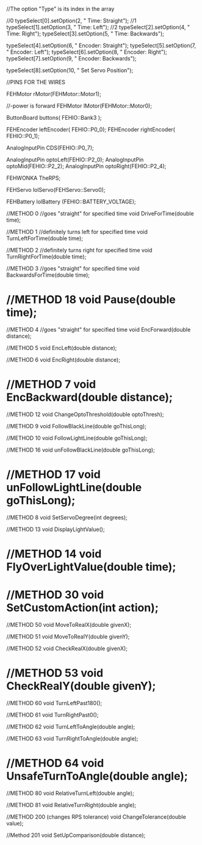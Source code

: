 //The option "Type" is its index in the array

//0
typeSelect[0].setOption(2, "  Time: Straight");
//1
typeSelect[1].setOption(3, "  Time: Left");
//2
typeSelect[2].setOption(4, "  Time: Right");
typeSelect[3].setOption(5, "  Time: Backwards");

typeSelect[4].setOption(6, "  Encoder: Straight");
typeSelect[5].setOption(7, "  Encoder: Left");
typeSelect[6].setOption(8, "  Encoder: Right");
typeSelect[7].setOption(9, "  Encoder: Backwards");

typeSelect[8].setOption(10, "  Set Servo Position");








//PINS FOR THE WIRES

FEHMotor rMotor(FEHMotor::Motor1);

//-power is forward
FEHMotor lMotor(FEHMotor::Motor0);

ButtonBoard buttons( FEHIO::Bank3 );



FEHEncoder  leftEncoder( FEHIO::P0_0);
FEHEncoder  rightEncoder( FEHIO::P0_1);

AnalogInputPin CDS(FEHIO::P0_7);

AnalogInputPin optoLeft(FEHIO::P2_0);
AnalogInputPin optoMid(FEHIO::P2_2);
AnalogInputPin optoRight(FEHIO::P2_4);



FEHWONKA TheRPS;

FEHServo lolServo(FEHServo::Servo0);

FEHBattery lolBattery (FEHIO::BATTERY_VOLTAGE);





//METHOD 0
//goes "straight" for specified time
void DriveForTime(double time);

//METHOD 1
//definitely turns left for specified time
void TurnLeftForTime(double time);

//METHOD 2
//definitely turns right for specified time
void TurnRightForTime(double time);

//METHOD 3
//goes "straight" for specified time
void BackwardsForTime(double time);

//METHOD 18
void Pause(double time);
================================================================================
//METHOD 4
//goes "straight" for specified time
void EncForward(double distance);

//METHOD 5
void EncLeft(double distance);

//METHOD 6
void EncRight(double distance);

//METHOD 7
void EncBackward(double distance);
================================================================================
//METHOD 12
void ChangeOptoThreshold(double optoThresh);

//METHOD 9
void FollowBlackLine(double goThisLong);

//METHOD 10
void FollowLightLine(double goThisLong);

//METHOD 16
void unFollowBlackLine(double goThisLong);

//METHOD 17
void unFollowLightLine(double goThisLong);
================================================================================
//METHOD 8
void SetServoDegree(int degrees);

//METHOD 13
void DisplayLightValue();

//METHOD 14
void FlyOverLightValue(double time);
================================================================================
//METHOD 30
void SetCustomAction(int action);
================================================================================
//METHOD 50
void MoveToRealX(double givenX);

//METHOD 51
void MoveToRealY(double givenY);

//METHOD 52
void CheckRealX(double givenX);

//METHOD 53
void CheckRealY(double givenY);
================================================================================
//METHOD 60
void TurnLeftPast180();

//METHOD 61
void TurnRightPast0();

//METHOD 62
void TurnLeftToAngle(double angle);

//METHOD 63
void TurnRightToAngle(double angle);

//METHOD 64
void UnsafeTurnToAngle(double angle);
==================================================================================
//METHOD 80
void RelativeTurnLeft(double angle);

//METHOD 81
void RelativeTurnRight(double angle);



//METHOD 200 (changes RPS tolerance)
void ChangeTolerance(double value);

//Method 201
void SetUpComparison(double distance);

